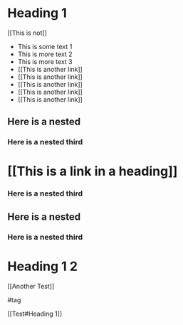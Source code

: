 # Heading 1

[[This is not]]

- This is some text 1
- This is more text 2
- This is more text 3 
- [[This is another link]]
- [[This is another link]]
- [[This is another link]]
- [[This is another link]]
- [[This is another link]]

## Here is a nested


### Here is a nested third

# [[This is a link in a heading]]

### Here is a nested third

## Here is a nested


### Here is a nested third

# Heading 1 2

[[Another Test]]


#tag


[[Test#Heading 1]]

